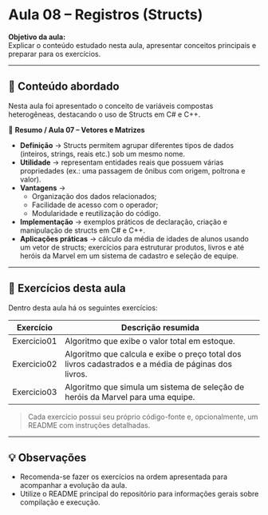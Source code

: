 # Aula 08 – Registros (Structs)

**Objetivo da aula:**  
Explicar o conteúdo estudado nesta aula, apresentar conceitos principais e preparar para os exercícios.

---

## 📝 Conteúdo abordado

Nesta aula foi apresentado o conceito de variáveis compostas heterogêneas, destacando o uso de Structs em C# e C++.

📌 **Resumo / Aula 07 – Vetores e Matrizes**

- **Definição** → Structs permitem agrupar diferentes tipos de dados (inteiros, strings, reais etc.) sob um mesmo nome.
- **Utilidade** → representam entidades reais que possuem várias propriedades (ex.: uma passagem de ônibus com origem, poltrona e valor).
- **Vantagens** →
  - Organização dos dados relacionados;
  - Facilidade de acesso com o operador;
  - Modularidade e reutilização do código.
- **Implementação** → exemplos práticos de declaração, criação e manipulação de structs em C# e C++.
- **Aplicações práticas** → cálculo da média de idades de alunos usando um vetor de structs; exercícios para estruturar produtos, livros e até heróis da Marvel em um sistema de cadastro e seleção de equipe.

---

## 📂 Exercícios desta aula

Dentro desta aula há os seguintes exercícios:

| Exercício | Descrição resumida |
|------------|------------------|
| Exercicio01 | Algoritmo que exibe o valor total em estoque. |
| Exercicio02 | Algoritmo que calcula e exibe o preço total dos livros cadastrados e a média de páginas dos livros. |
| Exercicio03 | Algoritmo que simula um sistema de seleção de heróis da Marvel para uma equipe. |

> Cada exercício possui seu próprio código-fonte e, opcionalmente, um README com instruções detalhadas.

---

## 💡 Observações

- Recomenda-se fazer os exercícios na ordem apresentada para acompanhar a evolução da aula.
- Utilize o README principal do repositório para informações gerais sobre compilação e execução.
